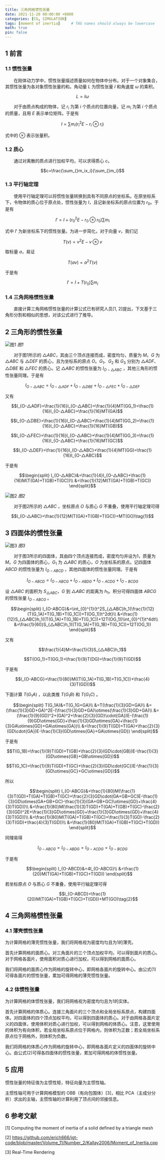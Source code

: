 ```yaml
---
title: 三角网格惯性张量
date: 2021-11-20 00:00:00 +0800
categories: [CG, SIMULATION]
tags: [moment of inertia]     # TAG names should always be lowercase
math: true
pin: false
---
```


## 1 前言

### 1.1 惯性张量

&emsp;&emsp;在刚体动力学中，惯性张量描述质量如何在物体中分布。对于一个对象集合，其惯性张量为各对象惯性张量的和。角动量 $L$ 为惯性张量 $I$ 和角速度 $\omega$ 的乘积。

$$L=I\omega$$

&emsp;&emsp;对于由质点构成的物体，记 $r_i$ 为第 $i$ 个质点的位置向量，记 $m_i$ 为第 $i$ 个质点的质量，且用 $E$ 表示单位矩阵。于是有

$$I=\sum_{}{m_i(r_i^2E-{r_i}\otimes{r_i})}$$

式中的 $\otimes$ 表示张量积。

### 1.2 质心

&emsp;&emsp;通过对离散的质点进行加权平均，可以求得质心 $c$。

$$c=\frac{\sum_{}m_ix_i}{\sum_{}m_i}$$

### 1.3 平行轴定理

&emsp;&emsp;使用平行轴定理可以将惯性张量转换到具有不同原点的坐标系。在原坐标系下，令物体的质心位于原点处，惯性张量为 $I$，且记新坐标系的原点位置为 $r_0$。于是有

$$I'=I+(r_0^2E-{r_0}\otimes{r_0})\sum_{}{m_i}$$

式中 $I'$ 为新坐标系下的惯性张量。为进一步简化，对于向量 $v$，我们记

$$T(v)=v^2E-{v}\otimes{v}$$

取标量 $a$，易证

$$T(av)=a^2T(v)$$

于是有

$$I'=I+T(r_0)\sum_{}{m_i}$$

### 1.4 三角网格惯性张量

&emsp;&emsp;直接计算三角网格惯性张量的计算公式已有研究人员[1, 2]提出，下文基于三角形分割和相似的思想，对该公式进行了推导。

## 2 三角形的惯性张量

![图1](/assets/img/posts/2021-11-20/p1.png)
_图1_

&emsp;&emsp;对于图1所示的 $△ABC$，其由三个顶点连接而成，密度均匀，质量为 $M$。$G$ 为 $△ABC$ 与 $△DEF$ 的质心，且为坐标系的原点 $O$。$G_1$、$G_2$ 和 $G_3$ 分别为 $△ADF$、$△DBE$ 和 $△FEC$ 的质心。记 $△ABC$ 的惯性张量为 $I_{O-△ABC}$ ，其他三角形的惯性张量同理。于是有

$$I_{O-△ABC}=I_{O-△ADF}+I_{O-△DBE}+I_{O-△FEC}+I_{O-△DEF}$$

又有

$$I_{O-△ADF}=\frac{1}{16}I_{O-△ABC}+\frac{1}{4}MT(GG_1)=\frac{1}{16}I_{O-△ABC}+\frac{1}{16}MT(GA)$$

$$I_{O-△DBE}=\frac{1}{16}I_{O-△ABC}+\frac{1}{4}MT(GG_2)=\frac{1}{16}I_{O-△ABC}+\frac{1}{16}MT(GB)$$

$$I_{O-△FEC}=\frac{1}{16}I_{O-△ABC}+\frac{1}{4}MT(GG_3)=\frac{1}{16}I_{O-△ABC}+\frac{1}{16}MT(GC)$$

$$I_{O-△DEF}=\frac{1}{16}I_{O-△ABC}+\frac{1}{4}MT(GG)=\frac{1}{16}I_{O-△ABC}$$

于是有

$$\begin{split}
I_{O-△ABC}&=\frac{1}{4}I_{O-△ABC}+\frac{1}{16}M(T(GA)+T(GB)+T(GC))\\
&=\frac{1}{12}M(T(GA)+T(GB)+T(GC))
\end{split}$$

![图2](/assets/img/posts/2021-11-20/p2.png)
_图2_

&emsp;&emsp;对于图2所示的 $△ABC$ ，坐标原点 $O$ 与质心 $G$ 不重叠，使用平行轴定理可得

$$I_{O-△ABC}=\frac{1}{12}M(T(GA)+T(GB)+T(GC))+MT(GO)\tag{1}$$

## 3 四面体的惯性张量

![图3](/assets/img/posts/2021-11-20/p3.png)
_图3_

&emsp;&emsp;对于图3所示的四面体，其由四个顶点连接而成，密度均匀并设为1，质量为 $M$。$G$ 为四面体的质心，$G_1$ 为 $△ABC$ 的质心，$O$ 为坐标系的原点。记四面体 $ABCD$ 的惯性张量为 $I_{O-ABCD}$ ，其他四面体的惯性张量同理。于是有

$$I_{O-ABCD}=I_{O-ABCG}+I_{O-ABDG}+I_{O-ACDG}+I_{O-BCDG}$$

设 $△ABC$ 的面积为 $S_{△ABC}$，$G$ 到 $△ABC$ 的距离为 $h_1$。积分可得四面体 $ABCG$ 的惯性张量 $I_{O-ABCG}$ 。

$$\begin{split}
I_{O-ABCG}&=\int_{0}^{1}{t^2S_{△ABC}h_1(\frac{1}{12}(T(G_1A)+T(G_1B)+T(G_1C))+T(OG_1))t^2dt}\\
&=\frac{1}{12}S_{△ABC}h_1((T(G_1A)+T(G_1B)+T(G_1C))+12T(OG_1))\int_{0}^{1}t^4dt\\
&=\frac{1}{60}S_{△ABC}h_1((T(G_1A)+T(G_1B)+T(G_1C))+12T(OG_1))
\end{split}$$

又有

$$\frac{1}{4}M=\frac{1}{3}S_{△ABC}h_1$$

$$T(OG_1)=T(GG_1)=\frac{1}{9}T(DG)=\frac{1}{9}T(GD)$$

于是有

$$I_{O-ABCG}=\frac{1}{80}M((T(G_1A)+T(G_1B)+T(G_1C))+\frac{4}{3}T(GD))$$

下面计算 $T(G_1A)$ ，以此类推 $T(G_1B)$ 和 $T(G_1C)$ 。

$$\begin{split}
T(G_1A)&=T(G_1G+GA)\\
&=T(\frac{1}{3}GD+GA)\\
&=(\frac{1}{3}GD+GA)^2E-(\frac{1}{3}GD+GA)\otimes(\frac{1}{3}GD+GA)\\
&=(\frac{1}{9}(GD)^2+(GA)^2+\frac{2}{3}{GD}\cdot{GA})E-(\frac{1}{9}GD\otimes{GD}+\frac{1}{3}GD\otimes{GA}+\frac{1}{3}GA\otimes{GD}+GA\otimes{GA})\\
&=\frac{1}{9}T(GD)+T(GA)+\frac{2}{3}(GD\cdot{GA})E-\frac{1}{3}(GD\otimes{GA}+GA\otimes{GD})
\end{split}$$

于是有

$$T(G_1B)=\frac{1}{9}T(GD)+T(GB)+\frac{2}{3}(GD\cdot{GB})E-\frac{1}{3}(GD\otimes{GB}+GB\otimes{GD})$$

$$T(G_1C)=\frac{1}{9}T(GD)+T(GC)+\frac{2}{3}(GD\cdot{GC})E-\frac{1}{3}(GD\otimes{GC}+GC\otimes{GD})$$

所以

$$\begin{split}
I_{O-ABCG}&=\frac{1}{80}M(\frac{1}{3}T(GD)+T(GA)+T(GB)+T(GC)+\frac{2}{3}GD\cdot(GA+GB+GC)E-\frac{1}{3}GD\otimes(GA+GB+GC)-\frac{1}{3}(GA+GB+GC)\otimes{GD}+\frac{4}{3}T(GD))\\
&=\frac{1}{80}M(\frac{1}{3}T(GD)+T(GA)+T(GB)+T(GC)-\frac{2}{3}(GD)^2E+\frac{1}{3}GD\otimes{GD}+\frac{1}{3}GD\otimes{GD}+\frac{4}{3}T(GD))\\
&=\frac{1}{80}M(T(GA)+T(GB)+T(GC)+\frac{1}{3}T(GD)-\frac{2}{3}T(GD)+\frac{4}{3}T(GD))\\
&=\frac{1}{80}M(T(GA)+T(GB)+T(GC)+T(GD))
\end{split}$$

同理易得

$$I_{O-ABCG}=I_{O-ABDG}=I_{O-ACDG}=I_{O-BCDG}$$

于是有

$$\begin{split}
I_{O-ABCD}&=4I_{O-ABCG}\\
&=\frac{1}{20}M(T(GA)+T(GB)+T(GC)+T(GD))
\end{split}$$

若坐标原点 $O$ 与质心 $G$ 不重叠，使用平行轴定理可得

$$I_{O-ABCD}=\frac{1}{20}M(T(GA)+T(GB)+T(GC)+T(GD))+MT(GO)\tag{2}$$

## 4 三角网格惯性张量

### 4.1 薄壳惯性张量

为计算网格的薄壳惯性张量，我们将网格视为密度均匀且为1的薄壳。

首先计算网格的面质心。对三角面片的三个顶点加权平均，可以得到面片的质心。对于网格各面片，使用面积对质心进行加权，可以得到网格的面质心。

我们将网格的面质心作为网格的旋转中心，即网格各面片的旋转中心。由公式(1)可得各面片的惯性张量，累加可得网格的薄壳惯性张量。

### 4.2 体惯性张量

为计算网格的体惯性张量，我们将网格视为密度均匀且为1的实体。

首先计算网格的体质心。连接三角面片的三个顶点和全局坐标系原点，构建四面体。对四面体的四个顶点加权平均，可以得到四面体的质心。对于由网格各面片定义的四面体，使用体积对质心进行加权，可以得到网格的体质心。注意，这里使用的体积为有向体积，若全局坐标系原点位于网格内，则体积为正数；若全局坐标系原点位于网格外，则体积为负数。

我们将网格的体质心作为网格的旋转中心，即网格各面片定义的四面体的旋转中心。由公式(2)可得各四面体的惯性张量，累加可得网格的体惯性张量。

## 5 应用

惯性张量的特征值为主惯性矩，特征向量为主惯性轴。

主惯性轴可用于计算网格模型的 OBB（有向包围体）[3]，相比 PCA（主成分分析）求出的主轴，主惯性轴的计算利用了顶点间的邻接信息。

## 6 参考文献

[1] Computing the moment of inertia of a solid defined by a triangle mesh

[2] https://github.com/erich666/jgt-code/blob/master/Volume_11/Number_2/Kallay2006/Moment_of_Inertia.cpp

[3] Real-Time Rendering
